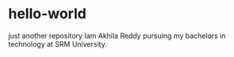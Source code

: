 # hello-world
just another repository
Iam Akhila Reddy pursuing my bachelors in technology at SRM University.
